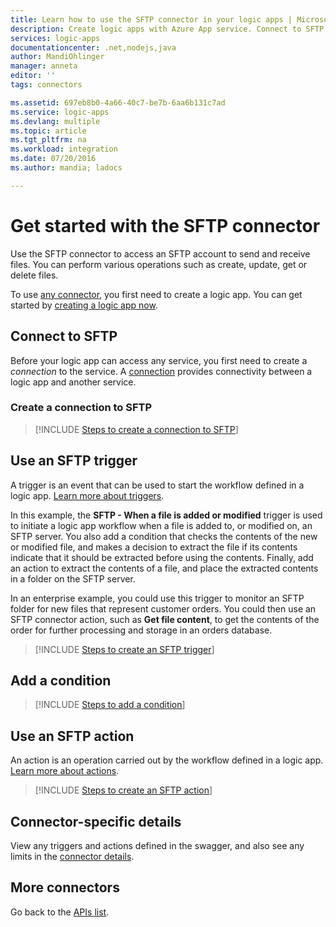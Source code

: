 ```yaml
---
title: Learn how to use the SFTP connector in your logic apps | Microsoft Docs
description: Create logic apps with Azure App service. Connect to SFTP API to send and receive files. You can perform various operations such as create, update, get or delete files.
services: logic-apps
documentationcenter: .net,nodejs,java
author: MandiOhlinger
manager: anneta
editor: ''
tags: connectors

ms.assetid: 697eb8b0-4a66-40c7-be7b-6aa6b131c7ad
ms.service: logic-apps
ms.devlang: multiple
ms.topic: article
ms.tgt_pltfrm: na
ms.workload: integration
ms.date: 07/20/2016
ms.author: mandia; ladocs

---
```

# Get started with the SFTP connector
Use the SFTP connector to access an SFTP account to send and receive files. You can perform various operations such as create, update, get or delete files.  

To use [any connector](apis-list.md), you first need to create a logic app. You can get started by [creating a logic app now](../logic-apps/quickstart-create-first-logic-app-workflow.md).

## Connect to SFTP
Before your logic app can access any service, you first need to create a *connection* to the service. A [connection](connectors-overview.md) provides connectivity between a logic app and another service.  

### Create a connection to SFTP
> [!INCLUDE [Steps to create a connection to SFTP](../../includes/connectors-create-api-sftp.md)]

## Use an SFTP trigger
A trigger is an event that can be used to start the workflow defined in a logic app. [Learn more about triggers](../logic-apps/logic-apps-overview.md#logic-app-concepts).  

In this example, the **SFTP - When a file is added or modified** trigger is used to initiate a logic app workflow when a file is added to, or modified on, an SFTP server. You also add a condition that checks the contents of the new or modified file, and makes a decision to extract the file if its contents indicate that it should be extracted before using the contents. Finally, add an action to extract the contents of a file, and place the extracted contents in a folder on the SFTP server. 

In an enterprise example, you could use this trigger to monitor an SFTP folder for new files that represent customer orders.  You could then use an SFTP connector action, such as **Get file content**, to get the contents of the order for further processing and storage in an orders database.

> [!INCLUDE [Steps to create an SFTP trigger](../../includes/connectors-create-api-sftp-trigger.md)]

## Add a condition
> [!INCLUDE [Steps to add a condition](../../includes/connectors-create-api-sftp-condition.md)]

## Use an SFTP action
An action is an operation carried out by the workflow defined in a logic app. [Learn more about actions](../logic-apps/logic-apps-overview.md#logic-app-concepts).  

> [!INCLUDE [Steps to create an SFTP action](../../includes/connectors-create-api-sftp-action.md)]

## Connector-specific details

View any triggers and actions defined in the swagger, and also see any limits in the [connector details](/connectors/sftpconnector/).

## More connectors
Go back to the [APIs list](apis-list.md).
